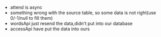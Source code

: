 * attend is async 
* something wrong with the source table, so some data is not right(use 0/-1/null to fill them)
* wordsApi just resend the data,didn't put into our database
* accessApi have put the data into ours